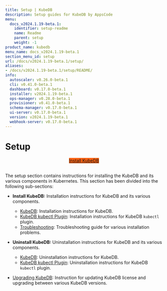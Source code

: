 ```yaml
---
title: Setup | KubeDB
description: Setup guides for KubeDB by AppsCode
menu:
  docs_v2024.1.19-beta.1:
    identifier: setup-readme
    name: Readme
    parent: setup
    weight: -1
product_name: kubedb
menu_name: docs_v2024.1.19-beta.1
section_menu_id: setup
url: /docs/v2024.1.19-beta.1/setup/
aliases:
- /docs/v2024.1.19-beta.1/setup/README/
info:
  autoscaler: v0.26.0-beta.1
  cli: v0.41.0-beta.1
  dashboard: v0.17.0-beta.1
  installer: v2024.1.19-beta.1
  ops-manager: v0.28.0-beta.1
  provisioner: v0.41.0-beta.1
  schema-manager: v0.17.0-beta.1
  ui-server: v0.17.0-beta.1
  version: v2024.1.19-beta.1
  webhook-server: v0.17.0-beta.1
---
```


# Setup

<div style="text-align: center;">
  <a class="button is-info is-medium is-active has-text-weight-normal" href="/docs/v2024.1.19-beta.1/setup/install/kubedb"  style="background:#FC6011; width: 18rem;">Install KubeDB</a>
</div>
<br>

The setup section contains instructions for installing the KubeDB and its various components in Kubernetes. This section has been divided into the following sub-sections:

- **Install KubeDB:** Installation instructions for KubeDB and its various components.
  - [KubeDB](/docs/v2024.1.19-beta.1/setup/install/kubedb): Installation instructions for KubeDB.
  - [KubeDB kubectl Plugin](/docs/v2024.1.19-beta.1/setup/install/kubectl_plugin): Installation instructions for KubeDB `kubectl` plugin.
  - [Troubleshooting](/docs/v2024.1.19-beta.1/setup/install/troubleshoting): Troubleshooting guide for various installation problems.

- **Uninstall KubeDB:** Uninstallation instructions for KubeDB and its various components.
  - [KubeDB](/docs/v2024.1.19-beta.1/setup/uninstall/kubedb): Uninstallation instructions for KubeDB.
  - [KubeDB kubectl Plugin](/docs/v2024.1.19-beta.1/setup/uninstall/kubectl_plugin): Uninstallation instructions for KubeDB `kubectl` plugin.
- [Upgrading KubeDB](/docs/v2024.1.19-beta.1/setup/upgrade/): Instruction for updating KubeDB license and upgrading between various KubeDB versions.
